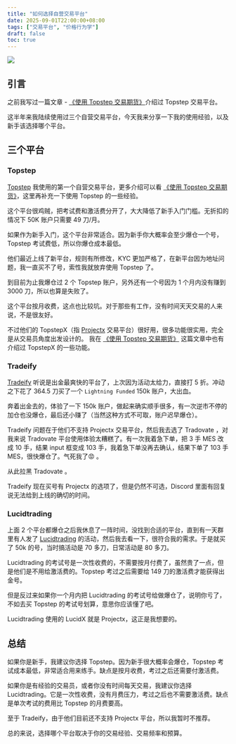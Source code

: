 ```yaml
---
title: "如何选择自营交易平台"
date: 2025-09-01T22:00:00+08:00
tags: ["交易平台", "价格行为学"]
draft: false
toc: true
---
```


![](https://img.forecho.com/cEtJ9a.png)

## 引言

之前我写过一篇文章 - [《使用 Topstep 交易期货》](https://blog.forecho.com/use-topstep.html)介绍过 Topstep 交易平台。

这半年来我陆续使用过三个自营交易平台，今天我来分享一下我的使用经验，以及新手该选择哪个平台。

<!--more-->

## 三个平台

### Topstep

[Topstep](https://www.topstep.com/) 我使用的第一个自营交易平台，更多介绍可以看 [《使用 Topstep 交易期货》](https://blog.forecho.com/use-topstep.html)，这里再补充一下使用 Topstep 的一些经验。

这个平台很鸡贼，把考试费和激活费分开了，大大降低了新手入门门槛。无折扣的情况下 50K 账户只需要 49 刀/月。

如果作为新手入门，这个平台非常适合。因为新手你大概率会至少爆仓一个号，Topstep 考试费低，所以你爆仓成本最低。

他们最近上线了新平台，规则有所修改，KYC 更加严格了，在新平台因为地址问题，我一直买不了号，索性我就放弃使用 Topstep 了。

到目前为止我爆仓过 2 个 Topstep 账户，另外还有一个号因为 1 个月内没有赚到 3000 刀，所以也算是失败了。

这个平台按月收费，这点也比较坑。对于那些有工作，没有时间天天交易的人来说，不是很友好。

不过他们的 TopstepX（指 [Projectx](https://www.projectx.com/) 交易平台）很好用，很多功能很实用，完全是从交易员角度出发设计的。
我在 [《使用 Topstep 交易期货》](https://blog.forecho.com/use-topstep.html) 这篇文章中也有介绍过 TopstepX 的一些功能。

### Tradeify

[Tradeify](https://www.tradeify.co/) 听说是出金最爽快的平台了，上次因为活动太给力，直接打 5 折。冲动之下花了 364.5 刀买了一个 `Lightning Funded` 150k 账户，大出血。

奔着出金去的，体验了一下 150k 账户，做起来确实顺手很多，有一次逆市不停的加仓也没爆仓，最后还小赚了（当然这种方式不可取，账户迟早爆仓）。

Tradeify 问题在于他们不支持 Projectx 交易平台，然后我去选了 Tradovate ，对我来说 Tradovate 平台使用体验太糟糕了。有一次我着急下单，把 3 手 MES 改成 10 手，结果 input 框变成 103 手，我着急下单没再去确认，结果下单了 103 手 MES，很快爆仓了。气死我了😡 。

从此拉黑 Tradovate 。

Tradeify 现在买号有 Projectx 的选项了，但是仍然不可选，Discord 里面有回复说无法给到上线的确切的时间。


### Lucidtrading

上面 2 个平台都爆仓之后我休息了一阵时间，没找到合适的平台，直到有一天群里有人发了 [Lucidtrading](https://lucidtrading.com/) 的活动，然后我去看一下，很符合我的需求。于是就买了 50k 的号，当时搞活动是 70 多刀，日常活动是 80 多刀。

Lucidtrading 的考试号是一次性收费的，不需要按月付费了，虽然贵了一点，但是他们是不用给激活费的。Topstep 考过之后需要给 149 刀的激活费才能获得出金号。

但是反过来如果你一个月内把 Lucidtrading 的考试号给做爆仓了，说明你亏了，不如去买 Topstep 的考试号划算，意思你应该懂了吧。

Lucidtrading 使用的 LucidX 就是 Projectx，这正是我想要的。


## 总结

如果你是新手，我建议你选择 Topstep。因为新手很大概率会爆仓，Topstep 考试成本最低，非常适合用来练手。缺点是按月收费，考过之后还需要付激活费。

如果你是有经验的交易员，或者你没有时间每天交易，我建议你选择 Lucidtrading。它是一次性收费，没有月费压力，考过之后也不需要激活费。缺点是单次考试的费用比 Topstep 的月费要高。

至于 Tradeify，由于他们目前还不支持 Projectx 平台，所以我暂时不推荐。

总的来说，选择哪个平台取决于你的交易经验、交易频率和预算。


